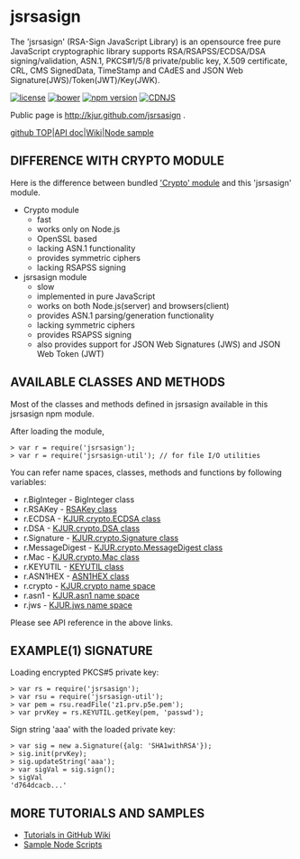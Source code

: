 jsrsasign
=========

The 'jsrsasign' (RSA-Sign JavaScript Library) is an opensource free pure JavaScript cryptographic library supports RSA/RSAPSS/ECDSA/DSA signing/validation, ASN.1, PKCS#1/5/8 private/public key, X.509 certificate, CRL, CMS SignedData, TimeStamp and CAdES and JSON Web Signature(JWS)/Token(JWT)/Key(JWK).

[![license](https://img.shields.io/badge/license-MIT-green.svg?style=flat)](https://github.com/kjur/jsrsasign/blob/master/LICENSE.txt)
[![bower](https://img.shields.io/bower/v/jsrsasign.svg?maxAge=2592000)](https://libraries.io/bower/jsrsasign)
[![npm version](https://badge.fury.io/js/jsrsasign.svg)](https://badge.fury.io/js/jsrsasign)
[![CDNJS](https://img.shields.io/cdnjs/v/jsrsasign.svg)](https://cdnjs.com/libraries/jsrsasign)

Public page is http://kjur.github.com/jsrsasign .

[github TOP](http://kjur.github.io/jsrsasign/)|[API doc](http://kjur.github.io/jsrsasign/api/)|[Wiki](https://github.com/kjur/jsrsasign/wiki)|[Node sample](https://github.com/kjur/jsrsasign/tree/master/sample_node)

DIFFERENCE WITH CRYPTO MODULE
-----------------------------

Here is the difference between bundled ['Crypto' module](http://nodejs.org/api/crypto.html) 
and this 'jsrsasign' module.

- Crypto module
    - fast
    - works only on Node.js
    - OpenSSL based
    - lacking ASN.1 functionality
    - provides symmetric ciphers
    - lacking RSAPSS signing
- jsrsasign module
    - slow
    - implemented in pure JavaScript
    - works on both Node.js(server) and browsers(client)
    - provides ASN.1 parsing/generation functionality
    - lacking symmetric ciphers
    - provides RSAPSS signing
    - also provides support for JSON Web Signatures (JWS) and JSON Web Token (JWT)

AVAILABLE CLASSES AND METHODS
-----------------------------

Most of the classes and methods defined in jsrsasign 
available in this jsrsasign npm module.

After loading the module,

    > var r = require('jsrsasign');
    > var r = require('jsrsasign-util'); // for file I/O utilities

You can refer name spaces, classes, methods and functions 
by following variables:

- r.BigInteger - BigInteger class
- r.RSAKey - [RSAKey class](http://kjur.github.io/jsrsasign/api/symbols/RSAKey.html)
- r.ECDSA - [KJUR.crypto.ECDSA class](http://kjur.github.io/jsrsasign/api/symbols/KJUR.crypto.ECDSA.html)
- r.DSA - [KJUR.crypto.DSA class](http://kjur.github.io/jsrsasign/api/symbols/KJUR.crypto.DSA.html)
- r.Signature - [KJUR.crypto.Signature class](http://kjur.github.io/jsrsasign/api/symbols/KJUR.crypto.Signature.html)
- r.MessageDigest - [KJUR.crypto.MessageDigest class](http://kjur.github.io/jsrsasign/api/symbols/KJUR.crypto.MessageDigest.html)
- r.Mac - [KJUR.crypto.Mac class](http://kjur.github.io/jsrsasign/api/symbols/KJUR.crypto.Mac.html)
- r.KEYUTIL - [KEYUTIL class](http://kjur.github.io/jsrsasign/api/symbols/KEYUTIL.html)
- r.ASN1HEX - [ASN1HEX class](http://kjur.github.io/jsrsasign/api/symbols/ASN1HEX.html)
- r.crypto - [KJUR.crypto name space](http://kjur.github.io/jsrsasign/api/symbols/KJUR.crypto.html)
- r.asn1 - [KJUR.asn1 name space](http://kjur.github.io/jsrsasign/api/symbols/KJUR.asn1.html)
- r.jws - [KJUR.jws name space](http://kjur.github.io/jsjws/api/)

Please see API reference in the above links.

EXAMPLE(1) SIGNATURE
--------------------

Loading encrypted PKCS#5 private key:

    > var rs = require('jsrsasign');
    > var rsu = require('jsrsasign-util');
    > var pem = rsu.readFile('z1.prv.p5e.pem');
    > var prvKey = rs.KEYUTIL.getKey(pem, 'passwd');

Sign string 'aaa' with the loaded private key:

    > var sig = new a.Signature({alg: 'SHA1withRSA'});
    > sig.init(prvKey);
    > sig.updateString('aaa');
    > var sigVal = sig.sign();
    > sigVal
    'd764dcacb...'

MORE TUTORIALS AND SAMPLES
--------------------
- [Tutorials in GitHub Wiki](https://github.com/kjur/jsrsasign/wiki)
- [Sample Node Scripts](https://github.com/kjur/jsrsasign/tree/master/sample_node)

